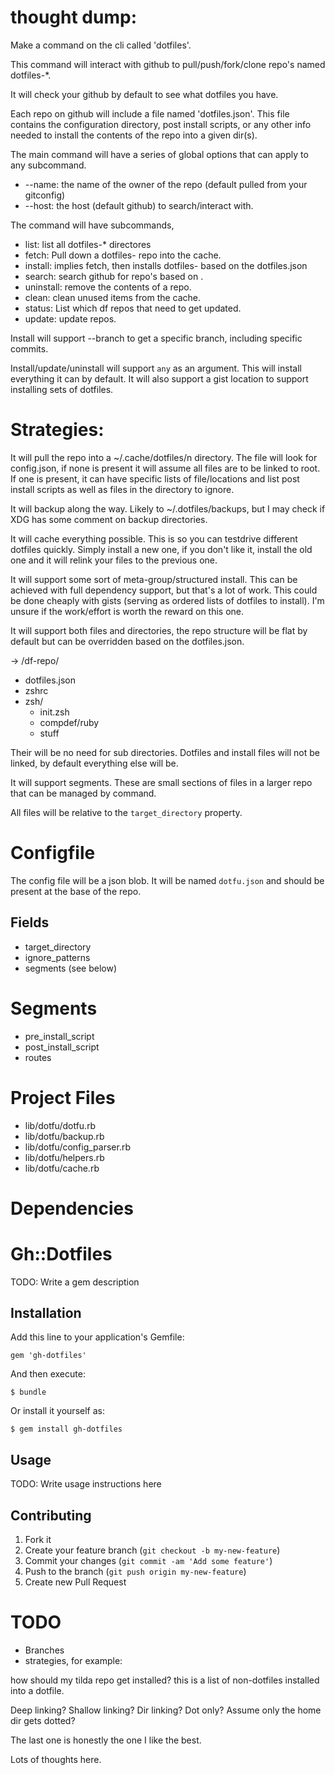 # thought dump:

Make a command on the cli called 'dotfiles'.

This command will interact with github to pull/push/fork/clone repo's named
dotfiles-*.

It will check your github by default to see what dotfiles you have.

Each repo on github will include a file named 'dotfiles.json'.  This file
contains the configuration directory, post install scripts, or any other info
needed to install the contents of the repo into a given dir(s).

The main command will have a series of global options that can apply to
any subcommand.

 * --name: the name of the owner of the repo (default pulled from your gitconfig)
 * --host: the host (default github) to search/interact with.

The command will have subcommands,

 * list: list all dotfiles-* directores
 * fetch: Pull down a dotfiles-<n> repo into the cache.
 * install: implies fetch, then installs dotfiles-<n> based on the dotfiles.json
 * search: search github for repo's based on <pattern>.
 * uninstall: remove the contents of a repo.
 * clean: clean unused items from the cache.
 * status: List which df repos that need to get updated.
 * update: update repos.

Install will support --branch to get a specific branch, including specific
commits.

Install/update/uninstall will support ```any``` as an argument.  This will
install everything it can by default.  It will also support a gist location
to support installing sets of dotfiles.

# Strategies:

It will pull the repo into a ~/.cache/dotfiles/n directory.  The file will look
for config.json, if none is present it will assume all files are to be linked
to root.  If one is present, it can have specific lists of file/locations and
list post install scripts as well as files in the directory to ignore.

It will backup along the way.  Likely to ~/.dotfiles/backups, but I may check
if XDG has some comment on backup directories.

It will cache everything possible.  This is so you can testdrive different
dotfiles quickly.  Simply install a new one, if you don't like it, install the
old one and it will relink your files to the previous one.

It will support some sort of meta-group/structured install.  This can be
achieved with full dependency support, but that's a lot of work.  This could be
done cheaply with gists (serving as ordered lists of dotfiles to install).  I'm
unsure if the work/effort is worth the reward on this one.

It will support both files and directories, the repo structure will be flat by
default but can be overridden based on the dotfiles.json.

-> /df-repo/
  - dotfiles.json
  - zshrc
  - zsh/
    - init.zsh
    - compdef/ruby
    - stuff

Their will be no need for sub directories.  Dotfiles and install files will not
be linked, by default everything else will be.

It will support segments.  These are small sections of files in a larger repo
that can be managed by command.

All files will be relative to the ```target_directory``` property.

# Configfile

The config file will be a json blob.  It will be named ```dotfu.json``` and
should be present at the base of the repo.

## Fields

  * target_directory
  * ignore_patterns
  * segments (see below)

# Segments

  * pre_install_script
  * post_install_script
  * routes

# Project Files

  * lib/dotfu/dotfu.rb
  * lib/dotfu/backup.rb
  * lib/dotfu/config_parser.rb
  * lib/dotfu/helpers.rb
  * lib/dotfu/cache.rb

# Dependencies

# Gh::Dotfiles

TODO: Write a gem description

## Installation

Add this line to your application's Gemfile:

    gem 'gh-dotfiles'

And then execute:

    $ bundle

Or install it yourself as:

    $ gem install gh-dotfiles

## Usage

TODO: Write usage instructions here

## Contributing

1. Fork it
2. Create your feature branch (`git checkout -b my-new-feature`)
3. Commit your changes (`git commit -am 'Add some feature'`)
4. Push to the branch (`git push origin my-new-feature`)
5. Create new Pull Request

# TODO

* Branches
* strategies, for example:

how should my tilda repo get installed?  this is a list of non-dotfiles installed into a dotfile.

Deep linking?  Shallow linking?  Dir linking?  Dot only?  Assume only the home dir gets dotted?

The last one is honestly the one I like the best.

Lots of thoughts here.
